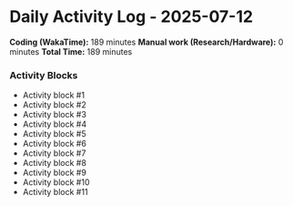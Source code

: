 # Daily Activity Log - 2025-07-12

**Coding (WakaTime):** 189 minutes
**Manual work (Research/Hardware):** 0 minutes
**Total Time:** 189 minutes

### Activity Blocks
- Activity block #1
- Activity block #2
- Activity block #3
- Activity block #4
- Activity block #5
- Activity block #6
- Activity block #7
- Activity block #8
- Activity block #9
- Activity block #10
- Activity block #11

